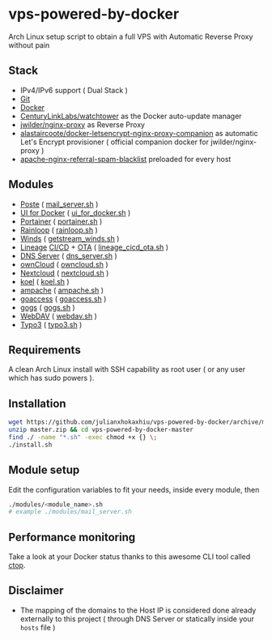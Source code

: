 # vps-powered-by-docker
Arch Linux setup script to obtain a full VPS with Automatic Reverse Proxy without pain

## Stack
- IPv4/IPv6 support ( Dual Stack )
- [Git](https://git-scm.com/)
- [Docker](https://www.docker.com/)
- [CenturyLinkLabs/watchtower](https://github.com/CenturyLinkLabs/watchtower) as the Docker auto-update manager
- [jwilder/nginx-proxy](https://github.com/jwilder/nginx-proxy) as Reverse Proxy
- [alastaircoote/docker-letsencrypt-nginx-proxy-companion](https://github.com/alastaircoote/docker-letsencrypt-nginx-proxy-companion) as automatic Let's Encrypt provisioner ( official companion docker for jwilder/nginx-proxy )
- [apache-nginx-referral-spam-blacklist](https://github.com/Stevie-Ray/apache-nginx-referral-spam-blacklist) preloaded for every host

## Modules
- [Poste](https://poste.io) ( [mail_server.sh](modules/mail_server.sh) )
- [UI for Docker](https://github.com/kevana/ui-for-docker) ( [ui_for_docker.sh](modules/ui_for_docker.sh) )
- [Portainer](https://github.com/portainer/portainer) ( [portainer.sh](modules/portainer.sh) )
- [Rainloop](http://www.rainloop.net/) ( [rainloop.sh](modules/rainloop.sh) )
- [Winds](http://winds.getstream.io/) ( [getstream_winds.sh](modules/getstream_winds.sh) )
- [Lineage](http://lineageos.org/) [CI/CD](https://github.com/julianxhokaxhiu/docker-lineage-cicd) + [OTA](https://github.com/julianxhokaxhiu/LineageOTA) ( [lineage_cicd_ota.sh](modules/lineage_cicd_ota.sh) )
- [DNS Server](https://github.com/julianxhokaxhiu/docker-powerdns) ( [dns_server.sh](modules/dns_server.sh) )
- [ownCloud](https://owncloud.org/) ( [owncloud.sh](modules/owncloud.sh) )
- [Nextcloud](https://nextcloud.com/) ( [nextcloud.sh](modules/nextcloud.sh) )
- [koel](https://koel.phanan.net/) ( [koel.sh](modules/koel.sh) )
- [ampache](http://ampache.org/) ( [ampache.sh](modules/ampache.sh) )
- [goaccess](https://goaccess.io/) ( [goaccess.sh](modules/goaccess.sh) )
- [gogs](https://gogs.io/) ( [gogs.sh](modules/gogs.sh) )
- [WebDAV](https://hub.docker.com/r/idelsink/webdav/) ( [webdav.sh](modules/webdav.sh) )
- [Typo3](https://typo3.org/) ( [typo3.sh](modules/typo3.sh) )

## Requirements
A clean Arch Linux install with SSH capability as root user ( or any user which has sudo powers ).

## Installation
```bash
wget https://github.com/julianxhokaxhiu/vps-powered-by-docker/archive/master.zip
unzip master.zip && cd vps-powered-by-docker-master
find ./ -name "*.sh" -exec chmod +x {} \;
./install.sh
```

## Module setup
Edit the configuration variables to fit your needs, inside every module, then
```bash
./modules/<module_name>.sh
# example ./modules/mail_server.sh
```

## Performance monitoring
Take a look at your Docker status thanks to this awesome CLI tool called [ctop](https://github.com/bcicen/ctop).

## Disclaimer
- The mapping of the domains to the Host IP is considered done already externally to this project ( through DNS Server or statically inside your `hosts` file )
